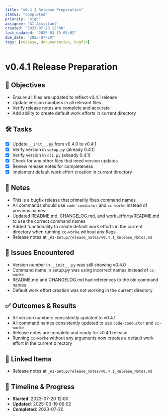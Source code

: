 ```yaml
---
title: "v0.4.1 Release Preparation"
status: "completed"
priority: "high"
assignee: "AI Assistant"
created: "2023-07-20 12:00"
last_updated: "2025-03-19 09:02"
due_date: "2023-07-20"
tags: [release, documentation, bugfix]
---
```


# v0.4.1 Release Preparation

## 🚩 Objectives
- Ensure all files are updated to reflect v0.4.1 release
- Update version numbers in all relevant files
- Verify release notes are complete and accurate
- Add ability to create default work efforts in current directory

## 🛠 Tasks
- [x] Update `__init__.py` from v0.4.0 to v0.4.1
- [x] Verify version in `setup.py` (already 0.4.1)
- [x] Verify version in `cli.py` (already 0.4.1)
- [x] Check for any other files that need version updates
- [x] Review release notes for completeness
- [x] Implement default work effort creation in current directory

## 📝 Notes
- This is a bugfix release that primarily fixes command names
- All commands should use `code-conductor` and `cc-worke` instead of previous names
- Updated README.md, CHANGELOG.md, and work_efforts/README.md to use the correct command names
- Added functionality to create default work efforts in the current directory when running `cc-worke` without any flags
- Release notes at `_AI-Setup/release_notes/v0.4.1_Release_Notes.md`

## 🐞 Issues Encountered
- Version number in `__init__.py` was still showing v0.4.0
- Command name in setup.py was using incorrect names instead of `cc-worke`
- README.md and CHANGELOG.md had references to the old command names
- Default work effort creation was not working in the current directory

## ✅ Outcomes & Results
- All version numbers consistently updated to v0.4.1
- All command names consistently updated to use `code-conductor` and `cc-worke`
- Release notes are complete and ready for v0.4.1 release
- Running `cc-worke` without any arguments now creates a default work effort in the current directory

## 📌 Linked Items
- Release notes at `_AI-Setup/release_notes/v0.4.1_Release_Notes.md`

## 📅 Timeline & Progress
- **Started**: 2023-07-20 12:00
- **Updated**: 2025-03-19 09:02
- **Completed**: 2023-07-20